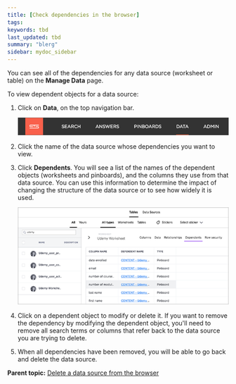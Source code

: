 ```yaml
---
title: [Check dependencies in the browser]
tags: 
keywords: tbd
last_updated: tbd
summary: "blerg"
sidebar: mydoc_sidebar
---
```

You can see all of the dependencies for any data source (worksheet or table) on the **Manage Data** page.

To view dependent objects for a data source:

1.   Click on **Data**, on the top navigation bar.

     ![](../../shared/conrefs/../../images/data_icon.png "Data")

2.   Click the name of the data source whose dependencies you want to view.
3.   Click **Dependents​**. You will see a list of the names of the dependent objects (worksheets and pinboards), and the columns they use from that data source. You can use this information to determine the impact of changing the structure of the data source or to see how widely it is used.

     ![](../../images/dependents.png "List of dependent objects")

4.   Click on a dependent object to modify or delete it. If you want to remove the dependency by modifying the dependent object, you'll need to remove all search terms or columns that refer back to the data source you are trying to delete.
5. When all dependencies have been removed, you will be able to go back and delete the data source.

**Parent topic:** [Delete a data source from the browser](../../admin/loading/delete_data_source_UX.html)
